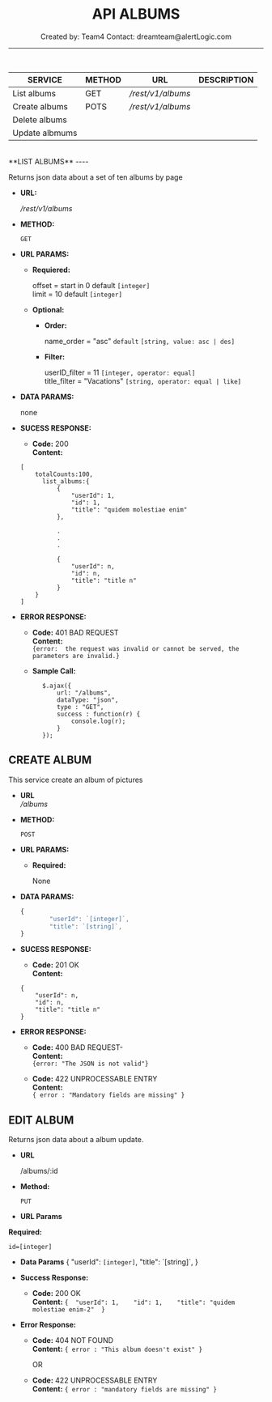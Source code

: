 
<h1 align="center">API ALBUMS</h1>
<p align="center">Created by: Team4 Contact: dreamteam@alertLogic.com</p>

----
<br />

  |    SERVICE   |    METHOD    |           URL          |  		   DESCRIPTION	                  |
  |--------------|--------------|:----------------------:|-----------------------------------------------:|
  |List albums   |GET           |_/rest/v1/albums_       |              			          |
  |Create albums |POTS          |_/rest/v1/albums_     	 |              				  |
  |Delete albums |              |                	 |                				  |
  |Update albmums|              |                	 |                                                |


<br />
**LIST ALBUMS**
----

Returns json data about a set of ten albums by page

  * **URL:**	

    _/rest/v1/albums_
  
  * **METHOD:**

    `GET`
  
* **URL PARAMS:**

    * **Requiered:**
    
      offset = start in 0  default `[integer]`<br />
      limit = 10 default `[integer]`


    * **Optional:**
    
      * **Order:**
      
        name_order = "asc" `default` `[string, value: asc | des]`
        
      * **Filter:**
        
        userID_filter = 11 `[integer, operator: equal] `<br />
        title_filter = "Vacations" `[string, operator: equal | like]`

		

* **DATA PARAMS:**

  none

* **SUCESS RESPONSE:**

  * **Code:** 200 <br />
  **Content:**<br />
  ```
  [
	  totalCounts:100,
		list_albums:{
			{
				"userId": 1,
				"id": 1,
				"title": "quidem molestiae enim"
			},
				
			.
			.
			.
			  	
			{
			  	"userId": n,
				"id": n,
				"title": "title n"
			}	
	  }
  ]
  ```

* **ERROR RESPONSE:**

  * **Code:** 401 BAD REQUEST <br />
  **Content:**<br />
  `{error:  the request was invalid or cannot be served, the parameters are invalid.}`

  * **Sample Call:**
  ```javascrip
		$.ajax({
		    url: "/albums",
		    dataType: "json",
		    type : "GET",
		    success : function(r) {
		     	console.log(r);
		    }
	  	});
   ```

**CREATE ALBUM**
----
This service create an album of pictures

* **URL**<br />
	_/albums_
 
* **METHOD:**
  
  `POST` 
  
*  **URL PARAMS:**

	* **Required:**
 
		None

* **DATA PARAMS:**
	```javascript
 	{
    		"userId": `[integer]`,
    		"title": `[string]`,
  	} 
 	 ```

* **SUCESS RESPONSE:**
  
   * **Code:** 201 OK <br />
    **Content:** <br />
    ```
    {
    	"userId": n,
		"id": n,
		"title": "title n"
	}
	```
 
* **ERROR RESPONSE:**

  * **Code:** 400  BAD REQUEST- <br />
    **Content:** <br />
    `{error: "The JSON is not valid"}`


  * **Code:** 422 UNPROCESSABLE ENTRY <br />
    **Content:** <br />
    `{ error : "Mandatory fields are missing" }`


**EDIT ALBUM**
----
  Returns json data about a album update.

* **URL**

  /albums/:id

* **Method:**

  `PUT`
  
*  **URL Params**
  
  **Required:**
 
   `id=[integer]`  
  

* **Data Params**
 {
    "userId": `[integer]`,
     "title": ´[string]`,
  } 
     
* **Success Response:**

  * **Code:** 200 OK <br />
    **Content:** `{  "userId": 1,    "id": 1,    "title": "quidem molestiae enim-2"  }`
 
* **Error Response:**

  * **Code:** 404 NOT FOUND <br />
    **Content:** `{ error : "This album doesn't exist" }`
    
    OR
    
   * **Code:** 422 UNPROCESSABLE ENTRY <br />
    **Content:** `{ error : "mandatory fields are missing" }`
    
